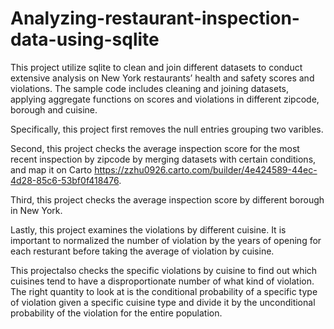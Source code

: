 # Analyzing-restaurant-inspection-data-using-sqlite
This project utilize sqlite to clean and join different datasets to conduct extensive analysis on New York restaurants’ health 
and safety scores and violations. The sample code includes cleaning and joining datasets, applying aggregate functions on scores 
and violations in different zipcode, borough and cuisine. 

Specifically, this project first removes the null entries grouping two varibles.

Second, this project checks the average inspection score for the most recent inspection by zipcode by merging datasets with certain 
conditions, and map it on Carto https://zzhu0926.carto.com/builder/4e424589-44ec-4d28-85c6-53bf0f418476. 

Third, this project checks the average inspection score by different borough in New York. 

Lastly, this project examines the violations by different cuisine. It is important to normalized the number of violation 
by the years of opening for each resturant before taking the average of violation by cuisine. 

This projectalso checks the specific violations by cuisine to find out which cuisines tend to have a disproportionate number of what kind of violation.
The right quantity to look at is the conditional probability of a specific type of violation given a specific cuisine type and divide it 
by the unconditional probability of the violation for the entire population.
